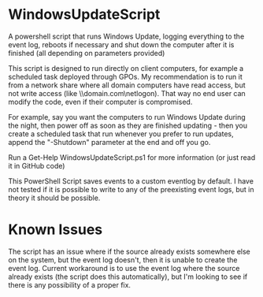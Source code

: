 # WindowsUpdateScript
A powershell script that runs Windows Update, logging everything to the event log, reboots if necessary and shut down the computer after it is finished (all depending on parameters provided)

This script is designed to run directly on client computers, for example a scheduled task deployed through GPOs. My recommendation is to run it from a network share where all domain computers have read access, but not write access (like \\\\domain.com\netlogon). That way no end user can modify the code, even if their computer is compromised.

For example, say you want the computers to run Windows Update during the night, then power off as soon as they are finished updating - then you create a scheduled task that run whenever you prefer to run updates, append the "-Shutdown" parameter at the end and off you go.

Run a Get-Help WindowsUpdateScript.ps1 for more information (or just read it in GitHub code)



This PowerShell Script saves events to a custom eventlog by default. I have not tested if it is possible to write to any of the preexisting event logs, but in theory it should be possible.




# Known Issues
The script has an issue where if the source already exists somewhere else on the system, but the event log doesn't, then it is unable to create the event log. Current workaround is to use the event log where the source already exists (the script does this automatically), but I'm looking to see if there is any possibility of a proper fix.
